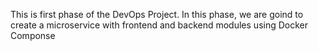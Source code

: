 This is first phase of the DevOps Project. In this phase, we are goind to create a microservice with frontend and backend modules using Docker Componse